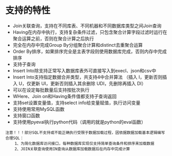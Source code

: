 # 支持的特性

- Join关联查询，支持在不同库表、不同机器和不同数据库类型之间Join查询
- Having在内存中执行，支持复杂条件过滤，只包含聚合计算字段过滤时运行在聚合运算之前，否则在聚合计算之后执行
- 完全在内存中完成Group By分组聚合计算和distinct去重聚合运算
- Order By排序，如果排序完全是主表字段则使用数据库完成，否则内存中完成排序
- 支持子查询
- Insert Into除支持正常写入数据库表外可直接写入到execl、json和csv中
- Insert Into支持指定数据合并类型，共支持4中合并算法 （插入 I，更新否则插入 U，仅更新 UI，更新否则插入其余删除 UDI，先删除再插入 DI）
- 可以在设定每批数量后支持按批次执行
- WHere、Join on和Having条件值都支持子查询返回
- 支持set设置变量值，支持select info给变量赋值，执行访问变量
- 支持使用常用MySQL函数
- 支持窗口函数
- 支持使用pyeval执行python代码（调用的就是python的eval函数）


```
注意！！！部分SQL不支持或不能正确执行受限于数据加载过程，因依据数据加载基本逻辑编写合理SQL：
    1、为简化数据库访问接口，每种数据库实现仅支持简单查询条件和排序来加载数据
    2、JOIN关联查询使用IN查询从数据库加载数据后在内存中完成计算
```